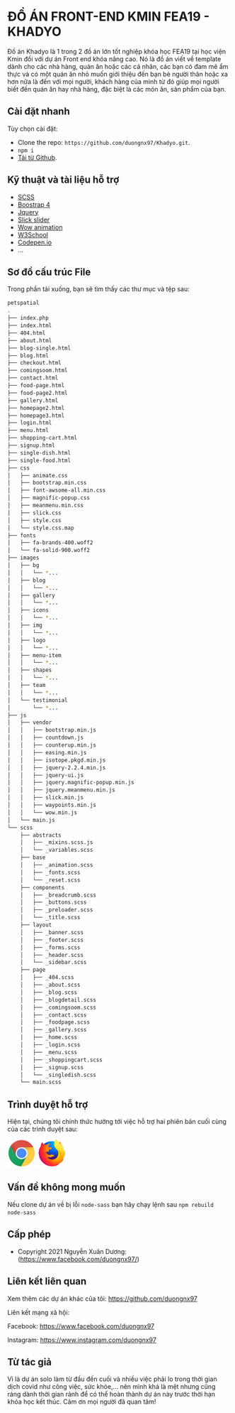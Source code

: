 # ĐỒ ÁN FRONT-END KMIN FEA19 - KHADYO

Đồ án Khadyo là 1 trong 2 đồ án lớn tốt nghiệp khóa học FEA19 tại học viện Kmin đối với dự án Front end khóa nâng cao. Nó là đồ án viết về template dành cho các nhà hàng, quán ăn hoặc các cá nhân, các bạn có đam mê ẩm thực và có một quán ăn nhỏ muốn giới thiệu đến bạn bè người thân hoặc xa hơn nữa là đến với mọi người, khách hàng của mình từ đó giúp mọi người biết đến quán ăn hay nhà hàng, đặc biệt là các món ăn, sản phẩm của bạn.

## Cài đặt nhanh

Tùy chọn cài đặt:
- Clone the repo: `https://github.com/duongnx97/Khadyo.git`.
- `npm i`
- [Tải từ Github](https://github.com/duongnx97/Khadyo).

## Kỹ thuật và tài liệu hỗ trợ
- [SCSS](https://sass-lang.com/guide)
- [Boostrap 4](https://getbootstrap.com/docs/4.5/getting-started/introduction/)
- [Jquery](https://jquery.com/)
- [Slick slider](https://kenwheeler.github.io/slick/)
- [Wow animation](https://wowjs.uk/) 
- [W3School](https://www.w3schools.com/) 
- [Codepen.io](https://codepen.io/)
- ...

## Sơ đồ cấu trúc File
Trong phần tải xuống, bạn sẽ tìm thấy các thư mục và tệp sau:
```bash
petspatial
.
├── index.php
├── index.html
├── 404.html
├── about.html
├── blog-single.html
├── blog.html
├── checkout.html
├── comingsoom.html
├── contact.html
├── food-page.html
├── food-page2.html
├── gallery.html
├── homepage2.html
├── homepage3.html
├── login.html
├── menu.html
├── shopping-cart.html
├── signup.html
├── single-dish.html
├── single-food.html
├── css
│   ├── animate.css
│   ├── bootstrap.min.css
│   ├── font-awsome-all.min.css
│   ├── magnific-popup.css
│   ├── meanmenu.min.css
│   ├── slick.css
│   ├── style.css
│   └── style.css.map
├── fonts
│   ├── fa-brands-400.woff2
│   └── fa-solid-900.woff2
├── images
│   ├── bg
│   │   └── *...
│   ├── blog
│   │   └── *...
│   ├── gallery
│   │   └── *...
│   ├── icons
│   │   └── *...
│   ├── img
│   │   └── *...
│   ├── logo
│   │   └── *...
│   ├── menu-item
│   │   └── *...
│   ├── shapes
│   │   └── *...
│   ├── team
│   │   └── *...
│   └── testimonial
│       └── *...
├── js
│   ├── vendor
│   │   ├── bootstrap.min.js
│   │   ├── countdown.js
│   │   ├── counterup.min.js
│   │   ├── easing.min.js
│   │   ├── isotope.pkgd.min.js
│   │   ├── jquery-2.2.4.min.js
│   │   ├── jquery-ui.js
│   │   ├── jquery.magnific-popup.min.js
│   │   ├── jquery.meanmenu.min.js
│   │   ├── slick.min.js
│   │   ├── waypoints.min.js
│   │   └── wow.min.js
│   └── main.js
└── scss
    ├── abstracts
    │   ├── _mixins.scss.js
    │   └── _variables.scss
    ├── base
    │   ├── _animation.scss
    │   ├── _fonts.scss
    │   └── _reset.scss
    ├── components
    │   ├── _breadcrumb.scss
    │   ├── _buttons.scss
    │   ├── _preloader.scss
    │   └── _title.scss
    ├── layout
    │   ├── _banner.scss
    │   ├── _footer.scss
    │   ├── _forms.scss
    │   ├── _header.scss
    │   └── _sidebar.scss
    ├── page
    │   ├── _404.scss
    │   ├── _about.scss
    │   ├── _blog.scss
    │   ├── _blogdetail.scss
    │   ├── _comingsoom.scss
    │   ├── _contact.scss
    │   ├── _foodpage.scss
    │   ├── _gallery.scss
    │   ├── _home.scss
    │   ├── _login.scss
    │   ├── _menu.scss
    │   ├── _shoppingcart.scss
    │   ├── _signup.scss
    │   └── _singledish.scss
    └── main.scss
```

## Trình duyệt hỗ trợ

Hiện tại, chúng tôi chính thức hướng tới việc hỗ trợ hai phiên bản cuối cùng của các trình duyệt sau:

<img src="images/icons/chrome.png" width="64" height="64">
<img src="images/icons/firefox.png" width="64" height="64">

## Vấn đề không mong muốn

Nếu clone dự án về bị lỗi `node-sass` bạn hãy chạy lệnh sau `npm rebuild node-sass`

## Cấp phép

- Copyright 2021 Nguyễn Xuân Dương: (https://www.facebook.com/duongnx97/)

## Liên kết liên quan

Xem thêm các dự án khác của tôi: <https://github.com/duongnx97>

Liên kết mạng xã hội:

Facebook: <https://www.facebook.com/duongnx97>

Instagram: <https://www.instagram.com/duongnx97>

## Từ tác giả
Vì là dự án solo làm từ đầu đến cuối và nhiều việc phải lo trong thời gian dịch covid như công việc, sức khỏe,... nên mình khá là mệt nhưng cũng ráng dành thời gian rảnh để có thể hoàn thành dự án này trước thời hạn khóa học kết thúc. Cảm ơn mọi người đã quan tâm!